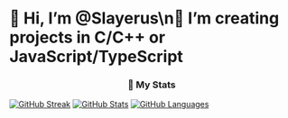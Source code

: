 # 👋 Hi, I’m @Slayerus\n👀 I’m creating projects in C/C++ or JavaScript/TypeScript


<div align="center">

  ### 🔖 My Stats

</div>
  
[![GitHub Streak](https://github-readme-streak-stats.herokuapp.com?user=Slayerus&theme=material-palenight&hide_border=true)](https://git.io/streak-stats)
[![GitHub Stats](https://github-readme-stats.vercel.app/api?username=Slayerus&show_icons=true&hide_border=true&theme=material-palenight&count_private=true)](https://github.com/anuraghazra/github-readme-stats)
[![GitHub Languages](https://github-readme-stats.vercel.app/api/top-langs/?&username=Slayerus&layout=compact&hide_border=true&langs_count=8&theme=material-palenight)](https://github.com/anuraghazra/github-readme-stats)

